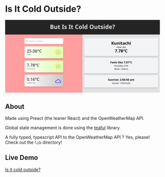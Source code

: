 # Is It Cold Outside?

![Home](.github/screenshots/isIt.png)

## About

Made using Preact (the leaner React) and the OpenWeatherMap API.

Global state management is done using the
[teaful](https://github.com/teafuljs/teaful) library.

A fully typed, typescript API to the OpenWeatherMap API ? Yes, please!
Check out the `lib` directory!

## Live Demo

[Is it cold outside?](https://korigamik.github.io/is-it-cold-outside)

